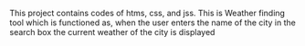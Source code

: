 This project contains codes of htms, css, and jss. This is Weather finding tool which is functioned as, when the user enters the name of the city in the search box the current weather of the city is displayed
